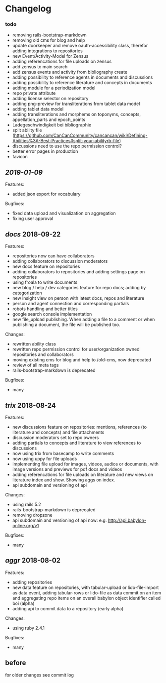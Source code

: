 # Changelog

### todo
* removing rails-bootstrap-markdown
* removing old cms for blog and help
* update doorkeeper and remove oauth-accessibility class, therefor adding integrations to repositories
* new Event/Activity-Model for Zensus
* adding referencations for file uploads on zensus
* add zensus to main search
* add zensus events and activity from bibliography create
* adding possibility to reference agents in documents and discussions
* adding possibility to reference literature and concepts in documents
* adding module for a periodization model
* repo private attribute
* adding license selector on repository
* adding png-preview for transliterations from tablet data model
* adding tablet data model
* adding transliterations and morphems on toponyms, concepts, appellation_parts and epoch_points
* Ladegeschwindigkeit bei bibliographie
* split ability file (https://github.com/CanCanCommunity/cancancan/wiki/Defining-Abilities%3A-Best-Practices#split-your-abilityrb-file)
* discussions need to use the repo permission control?
* better error pages in production
* favicon

## *2019-01-09*
Features:
* added json export for vocabulary

Bugfixes:
* fixed data upload and visualization on aggregation
* fixing user approval

## *docs* 2018-09-22

Features:
* repositories now can have collaborators
* adding collaborators to discussion moderators 
* new docs feature on repositories
* adding collaborators to repositories and adding settings page on repositories
* using froala to write documents
* new blog / help / dev categories feature for repo docs; adding by categorization
* new insight view on person with latest docs, repos and literature
* person and agent connection and corresponding partials
* robots handling and better titles
* google search console implementation
* new file_upload publishing. When adding a file to a comment or when publishing a document, the file will be published too.

Changes:
* rewritten ability class
* rewritten repo permission control for user/organization owned repositories and collaborators
* moving existing cms for blog and help to /old-cms, now deprecated
* review of all meta tags
* rails-bootstrap-markdown is deprecated

Bugfixes:
* many


## *trix* 2018-08-24

Features:
* new discussions feature on repositories: mentions, references (to literature and concepts) and file attachments
* discussion moderators set to repo owners
* adding partials to concepts and literature to view references to discussions
* now using trix from basecamp to write comments
* now using uppy for file uploads
* implementing file upload for images, videos, audios or documents, with image versions and previews for pdf docs and videos
* adding referencations for file uploads on literature and new views on literature index and show. Showing aggs on index.
* api subdomain and versioning of api

Changes:
* using rails 5.2
* rails-bootstrap-markdown is deprecated
* removing dropzone
* api subdomain and versioning of api now: e.g. http://api.babylon-online.org/v1

Bugfixes:
* many


## *aggr* 2018-08-02

Features:
* adding repositories
* new data feature on repositories, with tabular-upload or lido-file-import as data event, adding tabular-rows or lido-file as data commit on an item and aggregating repo items on an overall babylon object identifier called boi (alpha)
* adding api to commit data to a repository (early alpha)

Changes:
* using ruby 2.4.1

Bugfixes:
* many


## before

for older changes see commit log